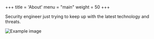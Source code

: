 +++
title = 'About'
menu = "main"
weight = 50
+++

Security engineer just trying to keep up with the latest technology and threats.

![Example image](/about/AboutPic.jpg)